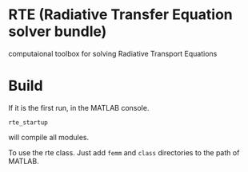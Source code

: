 # RTE (Radiative Transfer Equation solver bundle)
computaional toolbox for solving Radiative Transport Equations

# Build
If it is the first run, in the MATLAB console.
```
rte_startup
```
will compile all modules.

To use the rte class. Just add ``femm`` and ``class`` directories to the path of MATLAB.

